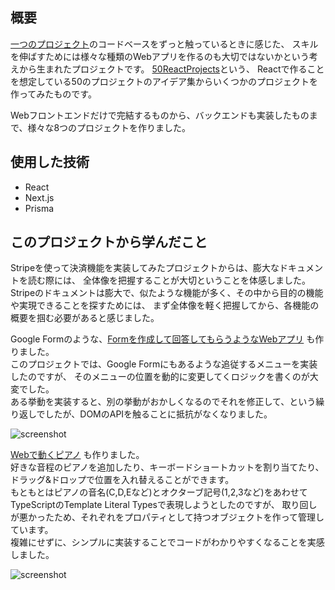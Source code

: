 ## 概要

[一つのプロジェクト](/projects/react-notes)のコードベースをずっと触っているときに感じた、
スキルを伸ばすためには様々な種類のWebアプリを作るのも大切ではないかという考えから生まれたプロジェクトです。
[50ReactProjects](https://50reactprojects.com/)という、
Reactで作ることを想定している50のプロジェクトのアイデア集からいくつかのプロジェクトを作ってみたものです。

Webフロントエンドだけで完結するものから、バックエンドも実装したものまで、様々な8つのプロジェクトを作りました。

## 使用した技術

- React
- Next.js
- Prisma

## このプロジェクトから学んだこと

Stripeを使って決済機能を実装してみたプロジェクトからは、膨大なドキュメントを読む際には、
全体像を把握することが大切ということを体感しました。  
Stripeのドキュメントは膨大で、似たような機能が多く、その中から目的の機能や実現できることを探すためには、
まず全体像を軽く把握してから、各機能の概要を掴む必要があると感じました。

Google Formのような、[Formを作成して回答してもらうようなWebアプリ](https://github.com/hwld/50ReactProjects/tree/master/business_and_realworld/survey_creator_and_manager)
も作りました。  
このプロジェクトでは、Google Formにもあるような追従するメニューを実装したのですが、
そのメニューの位置を動的に変更してくロジックを書くのが大変でした。  
ある挙動を実装すると、別の挙動がおかしくなるのでそれを修正して、という繰り返しでしたが、DOMのAPIを触ることに抵抗がなくなりました。  

![screenshot](/screenshots/50rps-survey.png)

[Webで動くピアノ](https://github.com/hwld/50ReactProjects/tree/master/fun_and_interesting/musical_instrument)
も作りました。  
好きな音程のピアノを追加したり、キーボードショートカットを割り当てたり、ドラッグ&ドロップで位置を入れ替えることができます。  
もともとはピアノの音名(C,D,Eなど)とオクターブ記号(1,2,3など)をあわせてTypeScriptのTemplate Literal Typesで表現しようとしたのですが、
取り回しが悪かったため、それぞれをプロパティとして持つオブジェクトを作って管理しています。  
複雑にせずに、シンプルに実装することでコードがわかりやすくなることを実感しました。

![screenshot](/screenshots/50rps-piano.png)
